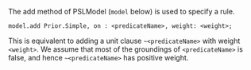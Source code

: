 The add method of PSLModel (`model` below) is used to specify a rule.

`model.add Prior.Simple, on : <predicateName>, weight: <weight>;`

This is equivalent to adding a unit clause `~<predicateName>` with weight `<weight>`. We assume that most of the groundings of `<predicateName>` is false, and hence `~<predicateName>` has positive weight.
